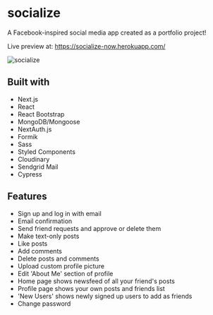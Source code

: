 # socialize

A Facebook-inspired social media app created as a portfolio project!

Live preview at: https://socialize-now.herokuapp.com/

![socialize](https://user-images.githubusercontent.com/76662370/140469261-9aa128e7-5e35-4058-b454-fd5c2d0f2813.gif)

## Built with

- Next.js
- React
- React Bootstrap
- MongoDB/Mongoose
- NextAuth.js
- Formik
- Sass
- Styled Components
- Cloudinary
- Sendgrid Mail
- Cypress

## Features

- Sign up and log in with email
- Email confirmation
- Send friend requests and approve or delete them
- Make text-only posts
- Like posts
- Add comments
- Delete posts and comments
- Upload custom profile picture
- Edit 'About Me' section of profile
- Home page shows newsfeed of all your friend's posts
- Profile page shows your own posts and friends list
- 'New Users' shows newly signed up users to add as friends
- Change password
